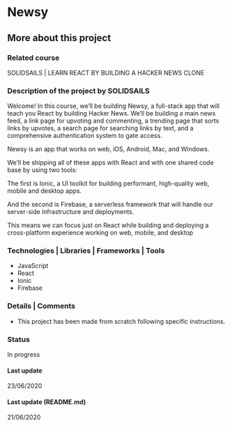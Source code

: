 # Newsy

## More about this project

### Related course
SOLIDSAILS | LEARN REACT BY BUILDING A HACKER NEWS CLONE

### Description of the project by SOLIDSAILS
Welcome! In this course, we’ll be building Newsy, a full-stack app that will teach you React by building Hacker News. We’ll be building a main news feed, a link page for upvoting and commenting, a trending page that sorts links by upvotes, a search page for searching links by text, and a comprehensive authentication system to gate access. 

Newsy is an app that works on web, iOS, Android, Mac, and Windows. 

We’ll be shipping all of these apps with React and with one shared code base by using two tools:

The first is Ionic, a UI toolkit for building performant, high-quality web, mobile and desktop apps.

And the second is Firebase, a serverless framework that will handle our server-side infrastructure and deployments.

This means we can focus just on React while building and deploying a cross-platform experience working on web, mobile, and desktop 

### Technologies | Libraries | Frameworks | Tools  
- JavaScript
- React
- Ionic
- Firebase

### Details | Comments
- This project has been made from scratch following specific instructions. 

### Status
In progress

#### Last update
23/06/2020

#### Last update (README.md)
21/06/2020